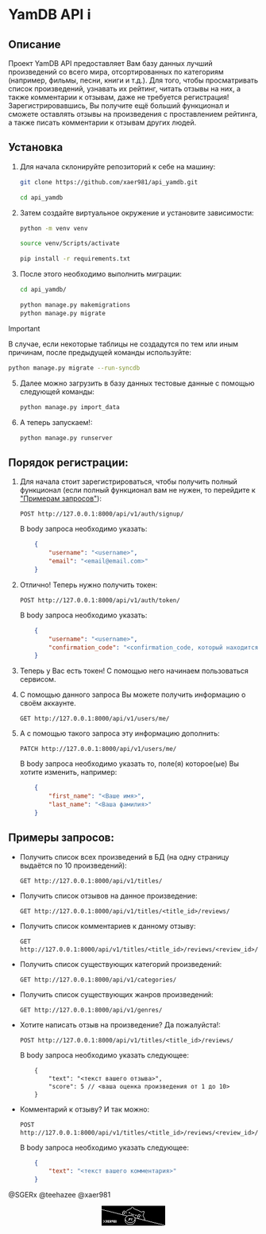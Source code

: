 # YamDB API ℹ️
## Описание

Проект YamDB API предоставляет Вам базу данных лучший произведений со всего мира, отсортированных по категориям (например, фильмы, песни, книги и т.д.).
Для того, чтобы просматривать список произведений, узнавать их рейтинг, читать отзывы на них, а также комментарии к отзывам, даже не требуется регистрация!
Зарегистрировавшись, Вы получите ещё больший функционал и сможете оставлять отзывы на произведения с проставлением рейтинга,
а также писать комментарии к отзывам других людей.

## Установка

1. Для начала склонируйте репозиторий к себе на машину:

   ```bash
   git clone https://github.com/xaer981/api_yamdb.git
   ```

   ```bash
   cd api_yamdb
   ```

2. Затем создайте виртуальное окружение и установите зависимости:

   ```bash
   python -m venv venv
   ```

   ```bash
   source venv/Scripts/activate
   ```

   ```bash
   pip install -r requirements.txt
   ```

3. После этого необходимо выполнить миграции:

   ```bash
   cd api_yamdb/
   ```

   ```bash
   python manage.py makemigrations
   python manage.py migrate
   ```
> [!IMPORTANT]
> В случае, если некоторые таблицы не создадутся по тем или иным причинам, после предыдущей команды используйте:
> ```bash
> python manage.py migrate --run-syncdb
> ```

5. Далее можно загрузить в базу данных тестовые данные с помощью следующей команды:

   ```bash
   python manage.py import_data
   ```

6. А теперь запускаем!:

   ```bash
   python manage.py runserver
   ```

## Порядок регистрации:
1. Для начала стоит зарегистрироваться, чтобы получить полный функционал (если полный функционал вам не нужен, то перейдите к ["Примерам запросов"](#Примеры-запросов)):

   ```
   POST http://127.0.0.1:8000/api/v1/auth/signup/
   ```

   В body запроса необходимо указать:
   ```json
       {
           "username": "<username>",
           "email": "<email@email.com>"
       }
   ```

2. Отлично! Теперь нужно получить токен:

   ```
   POST http://127.0.0.1:8000/api/v1/auth/token/
   ```

   В body запроса необходимо указать:
   ```json
       {
           "username": "<username>",
           "confirmation_code": "<confirmation_code, который находится в письме из папки sent_emails>"
       }
   ```

3. Теперь у Вас есть токен! С помощью него начинаем пользоваться сервисом.

4. С помощью данного запроса Вы можете получить информацию о своём аккаунте.
   ```
   GET http://127.0.0.1:8000/api/v1/users/me/
   ```

5. А с помощью такого запроса эту информацию дополнить:
   ```
   PATCH http://127.0.0.1:8000/api/v1/users/me/
   ```
   В body запроса необходимо указать то, поле(я) которое(ые) Вы хотите изменить, например:
   ```json
       {
           "first_name": "<Ваше имя>",
           "last_name": "<Ваша фамилия>"
       }
   ```

## Примеры запросов:

- Получить список всех произведений в БД (на одну страницу выдаётся по 10 произведений):
  ```
  GET http://127.0.0.1:8000/api/v1/titles/
  ```

- Получить список отзывов на данное произведение:
  ```
  GET http://127.0.0.1:8000/api/v1/titles/<title_id>/reviews/
  ```

- Получить список комментариев к данному отзыву:
  ```
  GET http://127.0.0.1:8000/api/v1/titles/<title_id>/reviews/<review_id>/comments/
  ```

- Получить список существующих категорий произведений:
  ```
  GET http://127.0.0.1:8000/api/v1/categories/
  ```

- Получить список существующих жанров произведений:
  ```
  GET http://127.0.0.1:8000/api/v1/genres/
  ```

- Хотите написать отзыв на произведение? Да пожалуйста!:
  ```
  POST http://127.0.0.1:8000/api/v1/titles/<title_id>/reviews/
  ```

  В body запроса необходимо указать следующее:
  ```jsonc
      {
          "text": "<текст вашего отзыва>",
          "score": 5 // <ваша оценка произведения от 1 до 10>
      }
  ```

- Комментарий к отзыву? И так можно:
  ```
  POST http://127.0.0.1:8000/api/v1/titles/<title_id>/reviews/<review_id>/comments/
  ```

  В body запроса необходимо указать следующее:
  ```json
      {
          "text": "<текст вашего комментария>"
      }
  ```

@SGERx
@teehazee
@xaer981

<p align=center>
  <a href="url"><img src="https://github.com/xaer981/xaer981/blob/main/main_cat.gif" align="center" height="40" width="128"></a>
</p>
